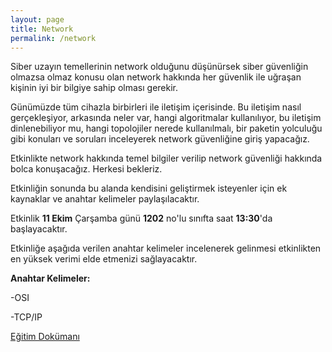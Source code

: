 ```yaml
---
layout: page
title: Network
permalink: /network
---
```


Siber uzayın temellerinin network olduğunu düşünürsek siber güvenliğin olmazsa olmaz konusu olan network hakkında her güvenlik ile uğraşan kişinin iyi bir bilgiye sahip olması gerekir. 

Günümüzde tüm cihazla birbirleri ile iletişim içerisinde. Bu iletişim nasıl gerçekleşiyor, arkasında neler var, hangi algoritmalar kullanılıyor, bu iletişim dinlenebiliyor mu, hangi topolojiler nerede kullanılmalı, bir paketin yolculuğu gibi konuları ve soruları inceleyerek network güvenliğine giriş yapacağız.

Etkinlikte network hakkında temel bilgiler verilip network güvenliği hakkında bolca konuşacağız. Herkesi bekleriz.

Etkinliğin sonunda bu alanda kendisini geliştirmek isteyenler için ek kaynaklar ve anahtar kelimeler paylaşılacaktır. 

Etkinlik <strong>11 Ekim</strong> Çarşamba günü <strong>1202</strong> no'lu sınıfta saat <strong>13:30</strong>'da başlayacaktır.

Etkinliğe aşağıda verilen anahtar kelimeler incelenerek gelinmesi etkinlikten en yüksek verimi elde etmenizi sağlayacaktır.

<strong>Anahtar Kelimeler:</strong>

-OSI

-TCP/IP


<a href="/notlar/Networking-101.pdf">Eğitim Dokümanı</a> 

